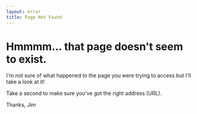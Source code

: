```yaml
---
layout: error
title: Page Not Found
---
```


# Hmmmm... that page doesn't seem to exist.

I'm not sure of what happened to the page you were trying to access but I'll take a look at it!

Take a second to make sure you've got the right address (URL).

Thanks, 
Jim
